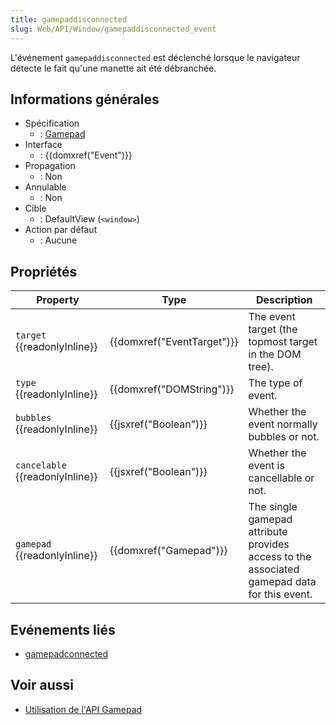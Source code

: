 ```yaml
---
title: gamepaddisconnected
slug: Web/API/Window/gamepaddisconnected_event
---
```


L'événement `gamepaddisconnected` est déclenché lorsque le navigateur détecte le fait qu'une manette ait été débranchée.

## Informations générales

- Spécification
  - : [Gamepad](http://www.w3.org/TR/gamepad/#the-gamepaddisconnected-event)
- Interface
  - : {{domxref("Event")}}
- Propagation
  - : Non
- Annulable
  - : Non
- Cible
  - : DefaultView (`<window>`)
- Action par défaut
  - : Aucune

## Propriétés

| Property                        | Type                       | Description                                                                                 |
| ------------------------------- | -------------------------- | ------------------------------------------------------------------------------------------- |
| `target` {{readonlyInline}}     | {{domxref("EventTarget")}} | The event target (the topmost target in the DOM tree).                                      |
| `type` {{readonlyInline}}       | {{domxref("DOMString")}}   | The type of event.                                                                          |
| `bubbles` {{readonlyInline}}    | {{jsxref("Boolean")}}      | Whether the event normally bubbles or not.                                                  |
| `cancelable` {{readonlyInline}} | {{jsxref("Boolean")}}      | Whether the event is cancellable or not.                                                    |
| `gamepad` {{readonlyInline}}    | {{domxref("Gamepad")}}     | The single gamepad attribute provides access to the associated gamepad data for this event. |

## Evénements liés

- [gamepadconnected](/fr/docs/Web/Reference/Events/gamepadconnected)

## Voir aussi

- [Utilisation de l'API Gamepad](/fr/docs/API/Gamepad/Using_Gamepad_API)
